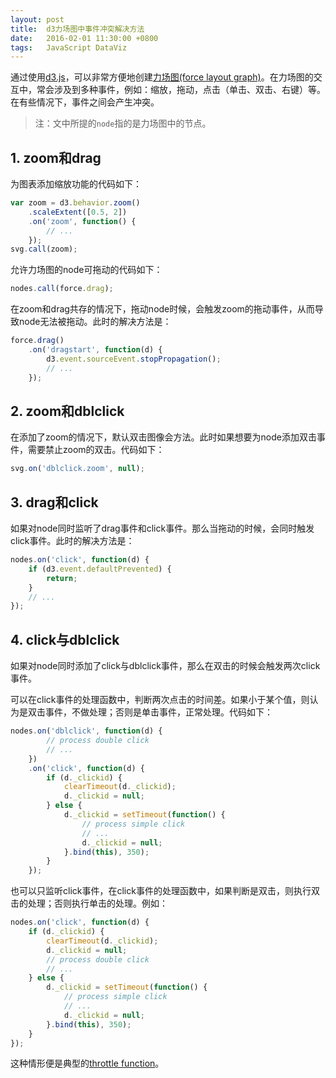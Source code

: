 ```yaml
---
layout: post
title:  d3力场图中事件冲突解决方法
date:   2016-02-01 11:30:00 +0800
tags:   JavaScript DataViz
---
```


通过使用[d3.js](http://d3js.org/)，可以非常方便地创建[力场图(force layout graph)](https://github.com/mbostock/d3/wiki/Force-Layout)。在力场图的交互中，常会涉及到多种事件，例如：缩放，拖动，点击（单击、双击、右键）等。在有些情况下，事件之间会产生冲突。

> 注：文中所提的`node`指的是力场图中的节点。

## 1. zoom和drag

为图表添加缩放功能的代码如下：

```javascript
var zoom = d3.behavior.zoom()
	.scaleExtent([0.5, 2])
	.on('zoom', function() {
		// ...
	});
svg.call(zoom);
```

允许力场图的node可拖动的代码如下：

```javascript
nodes.call(force.drag);
```

在zoom和drag共存的情况下，拖动node时候，会触发zoom的拖动事件，从而导致node无法被拖动。此时的解决方法是：

```javascript
force.drag()
	.on('dragstart', function(d) {
		d3.event.sourceEvent.stopPropagation();
		// ...
	});
```

## 2. zoom和dblclick

在添加了zoom的情况下，默认双击图像会方法。此时如果想要为node添加双击事件，需要禁止zoom的双击。代码如下：

```javascript
svg.on('dblclick.zoom', null);
```

## 3. drag和click

如果对node同时监听了drag事件和click事件。那么当拖动的时候，会同时触发click事件。此时的解决方法是：

```javascript
nodes.on('click', function(d) {
	if (d3.event.defaultPrevented) {
		return;
	}
	// ...
});
```

## 4. click与dblclick

如果对node同时添加了click与dblclick事件，那么在双击的时候会触发两次click事件。

可以在click事件的处理函数中，判断两次点击的时间差。如果小于某个值，则认为是双击事件，不做处理；否则是单击事件，正常处理。代码如下：

```javascript
nodes.on('dblclick', function(d) {
		// process double click
		// ...
	})
	.on('click', function(d) {
		if (d._clickid) {
			clearTimeout(d._clickid);
			d._clickid = null;
		} else {
			d._clickid = setTimeout(function() {
				// process simple click
				// ...
				d._clickid = null;
			}.bind(this), 350);
		}
	});
```

也可以只监听click事件，在click事件的处理函数中，如果判断是双击，则执行双击的处理；否则执行单击的处理。例如：

```javascript
nodes.on('click', function(d) {
	if (d._clickid) {
		clearTimeout(d._clickid);
		d._clickid = null;
		// process double click
		// ...
	} else {
		d._clickid = setTimeout(function() {
			// process simple click
			// ...
			d._clickid = null;
		}.bind(this), 350);
	}
});
```

这种情形便是典型的[throttle function](https://www.nczonline.net/blog/2007/11/30/the-throttle-function/)。

